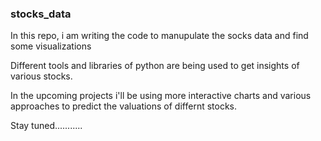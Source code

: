 ### stocks_data

In this repo, i am writing the code to manupulate the socks data and find some visualizations

Different tools and libraries of python are being used to get insights of various stocks.

In the upcoming projects i'll be using more interactive charts and various approaches to predict the valuations of differnt stocks.

Stay tuned...........

